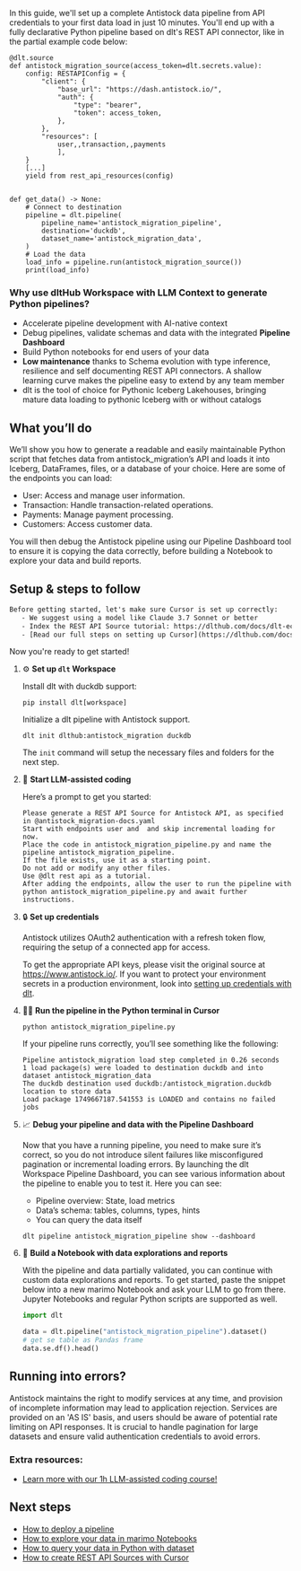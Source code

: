 In this guide, we'll set up a complete Antistock data pipeline from API credentials to your first data load in just 10 minutes. You'll end up with a fully declarative Python pipeline based on dlt's REST API connector, like in the partial example code below:

```python-outcome
@dlt.source
def antistock_migration_source(access_token=dlt.secrets.value):
    config: RESTAPIConfig = {
        "client": {
            "base_url": "https://dash.antistock.io/",
            "auth": {
                "type": "bearer",
                "token": access_token,
            },
        },
        "resources": [
            user,,transaction,,payments
            ],
    }
    [...]
    yield from rest_api_resources(config)


def get_data() -> None:
    # Connect to destination
    pipeline = dlt.pipeline(
        pipeline_name='antistock_migration_pipeline',
        destination='duckdb',
        dataset_name='antistock_migration_data', 
    )
    # Load the data
    load_info = pipeline.run(antistock_migration_source())
    print(load_info) 
```

### Why use dltHub Workspace with LLM Context to generate Python pipelines?

- Accelerate pipeline development with AI-native context
- Debug pipelines, validate schemas and data with the integrated **Pipeline Dashboard**
- Build Python notebooks for end users of your data
- **Low maintenance** thanks to Schema evolution with type inference, resilience and self documenting REST API connectors. A shallow learning curve makes the pipeline easy to extend by any team member
- dlt is the tool of choice for Pythonic Iceberg Lakehouses, bringing mature data loading to pythonic Iceberg with or without catalogs

## What you’ll do

We’ll show you how to generate a readable and easily maintainable Python script that fetches data from antistock_migration’s API and loads it into Iceberg, DataFrames, files, or a database of your choice. Here are some of the endpoints you can load:

- User: Access and manage user information.
- Transaction: Handle transaction-related operations.
- Payments: Manage payment processing.
- Customers: Access customer data.

You will then debug the Antistock pipeline using our Pipeline Dashboard tool to ensure it is copying the data correctly, before building a Notebook to explore your data and build reports.

## Setup & steps to follow

```default
Before getting started, let's make sure Cursor is set up correctly:
   - We suggest using a model like Claude 3.7 Sonnet or better
   - Index the REST API Source tutorial: https://dlthub.com/docs/dlt-ecosystem/verified-sources/rest_api/ and add it to context as **@dlt rest api**
   - [Read our full steps on setting up Cursor](https://dlthub.com/docs/dlt-ecosystem/llm-tooling/cursor-restapi#23-configuring-cursor-with-documentation)
```

Now you're ready to get started!

1. ⚙️ **Set up `dlt` Workspace**
    
    Install dlt with duckdb support:
    ```shell
    pip install dlt[workspace]
    ```

    Initialize a dlt pipeline with Antistock support.
    ```shell
    dlt init dlthub:antistock_migration duckdb
    ```

    The `init` command will setup the necessary files and folders for the next step.
    
2. 🤠 **Start LLM-assisted coding**
    
    Here’s a prompt to get you started:
    
    ```prompt
    Please generate a REST API Source for Antistock API, as specified in @antistock_migration-docs.yaml 
    Start with endpoints user and  and skip incremental loading for now. 
    Place the code in antistock_migration_pipeline.py and name the pipeline antistock_migration_pipeline. 
    If the file exists, use it as a starting point. 
    Do not add or modify any other files. 
    Use @dlt rest api as a tutorial. 
    After adding the endpoints, allow the user to run the pipeline with python antistock_migration_pipeline.py and await further instructions.
    ```

    
3. 🔒 **Set up credentials** 
    
    Antistock utilizes OAuth2 authentication with a refresh token flow, requiring the setup of a connected app for access.
    
    To get the appropriate API keys, please visit the original source at https://www.antistock.io/.
    If you want to protect your environment secrets in a production environment, look into [setting up credentials with dlt](https://dlthub.com/docs/walkthroughs/add_credentials).
    
4. 🏃‍♀️ **Run the pipeline in the Python terminal in Cursor**
    
    ```shell
    python antistock_migration_pipeline.py
    ```
    
    If your pipeline runs correctly, you’ll see something like the following:
    
    ```shell
    Pipeline antistock_migration load step completed in 0.26 seconds
    1 load package(s) were loaded to destination duckdb and into dataset antistock_migration_data
    The duckdb destination used duckdb:/antistock_migration.duckdb location to store data
    Load package 1749667187.541553 is LOADED and contains no failed jobs
    ```
    
5. 📈 **Debug your pipeline and data with the Pipeline Dashboard**

    Now that you have a running pipeline, you need to make sure it’s correct, so you do not introduce silent failures like misconfigured pagination or incremental loading errors. By launching the dlt Workspace Pipeline Dashboard, you can see various information about the pipeline to enable you to test it. Here you can see:
    - Pipeline overview: State, load metrics
    - Data’s schema: tables, columns, types, hints
    - You can query the data itself
    
    ```shell
    dlt pipeline antistock_migration_pipeline show --dashboard
    ```
    
6. 🐍 **Build a Notebook with data explorations and reports**

    With the pipeline and data partially validated, you can continue with custom data explorations and reports. To get started, paste the snippet below into a new marimo Notebook and ask your LLM to go from there. Jupyter Notebooks and regular Python scripts are supported as well.

    
    ```python
    import dlt

   data = dlt.pipeline("antistock_migration_pipeline").dataset()
   # get se table as Pandas frame
   data.se.df().head()
    ```

## Running into errors?

Antistock maintains the right to modify services at any time, and provision of incomplete information may lead to application rejection. Services are provided on an 'AS IS' basis, and users should be aware of potential rate limiting on API responses. It is crucial to handle pagination for large datasets and ensure valid authentication credentials to avoid errors.

### Extra resources:

- [Learn more with our 1h LLM-assisted coding course!](https://www.youtube.com/watch?v=GGid70rnJuM)

## Next steps

- [How to deploy a pipeline](https://dlthub.com/docs/walkthroughs/deploy-a-pipeline)
- [How to explore your data in marimo Notebooks](https://dlthub.com/docs/general-usage/dataset-access/marimo)
- [How to query your data in Python with dataset](https://dlthub.com/docs/general-usage/dataset-access/dataset)
- [How to create REST API Sources with Cursor](https://dlthub.com/docs/dlt-ecosystem/llm-tooling/cursor-restapi)